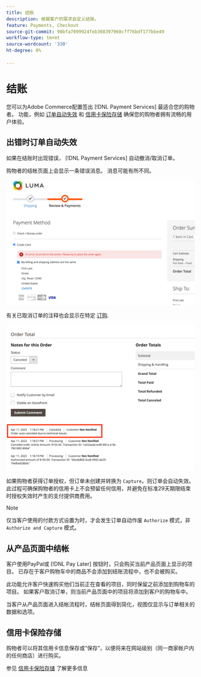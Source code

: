 ```yaml
---
title: 结账
description: 根据客户的需求自定义结账。
feature: Payments, Checkout
source-git-commit: 90bfa7099924feb308397960cff76bdf177bbe49
workflow-type: tm+mt
source-wordcount: '330'
ht-degree: 0%

---
```



# 结账

您可以为Adobe Commerce配置签出 [!DNL Payment Services] 最适合您的购物者。 功能，例如 [订单自动失效](#order-auto-voided-if-error) 和 [信用卡保险存储](#credit-card-vaulting) 确保您的购物者拥有流畅的用户体验。

## 出错时订单自动失效

如果在结账时出现错误， [!DNL Payment Services] 自动撤消/取消订单。

购物者的结帐页面上会显示一条错误消息。 消息可能有所不同。

![检查时出错](assets/user-checkout-error.png "签出时出错")

有关已取消订单的注释也会显示在特定 [订购](https://experienceleague.adobe.com/docs/commerce-admin/stores-sales/order-management/orders/orders.html?lang=en).

![已取消订单管理员中的订单评论](assets/admin-checkout-error.png "已取消订单管理员中的订单评论")

如果购物者获得订单授权，但订单未创建并转换为 `Capture`，则订单会自动失效。 此过程可确保购物者的信用卡上不会预留任何信用，并避免在标准29天期限结束时授权失效时产生的支付提供商费用。

>[!NOTE]
>
>仅当客户使用的付款方式设置为时，才会发生订单自动作废 `Authorize` 模式，非 `Authorize and Capture` 模式。

## 从产品页面中结帐

客户使用PayPal或 [!DNL Pay Later] 按钮时，只会购买当前产品页面上显示的项目。 已存在于客户购物车中的商品不会添加到结账流程中，也不会被购买。

此功能允许客户快速购买他们当前正在查看的项目，同时保留之前添加到购物车的项目。
如果客户取消订单，则当前产品页面中的项目将添加到客户的购物车中。

当客户从产品页面进入结帐流程时，结帐页面得到简化，视图仅显示与订单相关的数据和选项。

## 信用卡保险存储

购物者可以将其信用卡信息保存或“保存”，以便将来在网站级别（同一商家帐户内的任何商店）进行购买。

参见 [信用卡保险存储](vaulting.md) 了解更多信息
